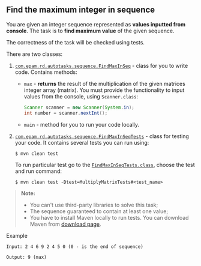 ## Find the maximum integer in sequence

You are given an integer sequence represented as **values inputted from console**. 
The task is to **find maximum value** of the given sequence. 

The correctness of the task will be checked using tests.

There are two classes:

1) [`com.epam.rd.autotasks.sequence.FindMaxInSeq`](src/main/java/com/epam/rd/autotasks/sequence/FindMaxInSeq.java) - class for you to write code. Contains methods:
    - `max` - **returns** the result of the multiplication of the given matrices integer array (matrix). You must provide the functionality to input values from the console, using `Scanner.class`:
        ```java
        Scanner scanner = new Scanner(System.in);
        int number = scanner.nextInt();
        ```
    - `main` - method for you to run your code locally.
    
2) [`com.epam.rd.autotasks.sequence.FindMaxInSeqTests`](src/test/java/com/epam/rd/autotasks/sequence/FindMaxInSeqTests.java) - class for testing your code. It contains several tests you can run using:
    ```console
    $ mvn clean test
    ```
    To run particular test go to the [`FindMaxInSeqTests.class`](src/test/java/com/epam/rd/autotasks/sequence/FindMaxInSeqTests.java), choose the test and run command:
    ```console
    $ mvn clean test -Dtest=MultiplyMatrixTests#<test_name>
    ```

> **Note:** 
>- You can't use third-party libraries to solve this task;
>- The sequence guaranteed to contain at least one value;
>- You have to install Maven locally to run tests. You can download Maven from [download page][maven-download].

Example

    Input: 2 4 6 9 2 4 5 0 (0 - is the end of sequence)

    Output: 9 (max)
    
[maven-download]: https://maven.apache.org/download.cgi
